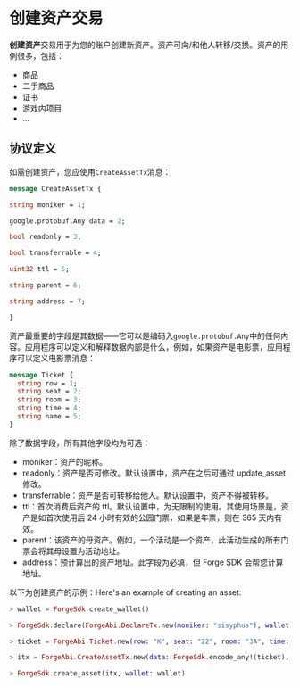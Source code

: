 # 创建资产交易

**创建资产**交易用于为您的账户创建新资产。资产可向/和他人转移/交换。资产的用例很多，包括：

- 商品
- 二手商品
- 证书
- 游戏内项目
- ...

## 协议定义

如需创建资产，您应使用`CreateAssetTx`消息：

```proto
message CreateAssetTx {

string moniker = 1;

google.protobuf.Any data = 2;

bool readonly = 3;

bool transferrable = 4;

uint32 ttl = 5;

string parent = 6;

string address = 7;

}
```

资产最重要的字段是其数据——它可以是编码入`google.protobuf.Any`中的任何内容。应用程序可以定义和解释数据内部是什么，例如，如果资产是电影票，应用程序可以定义电影票消息：

```proto
message Ticket {
  string row = 1;
  string seat = 2;
  string room = 3;
  string time = 4;
  string name = 5;
}
```

除了数据字段，所有其他字段均为可选：

- moniker：资产的昵称。
- readonly：资产是否可修改。默认设置中，资产在之后可通过 update_asset 修改。
- transferrable：资产是否可转移给他人。默认设置中，资产不得被转移。
- ttl：首次消费后资产的 ttl。默认设置中，为无限制的使用。其使用场景是，资产是如首次使用后 24 小时有效的公园门票，如果是年票，则在 365 天内有效。
- parent：该资产的母资产。例如，一个活动是一个资产，此活动生成的所有门票会将其母设置为活动地址。
- address：预计算出的资产地址。此字段为必填，但 Forge SDK 会帮您计算地址。

以下为创建资产的示例：Here's an example of creating an asset:

```elixir
> wallet = ForgeSdk.create_wallet()

> ForgeSdk.declare(ForgeAbi.DeclareTx.new(moniker: "sisyphus"), wallet: wallet)

> ticket = ForgeAbi.Ticket.new(row: "K", seat: "22", room: "3A", time: "03/04/2019 11:00am PST", name: "Avengers: Endgame")

> itx = ForgeAbi.CreateAssetTx.new(data: ForgeSdk.encode_any!(ticket), readonly: true, transferrable: true, ttl: 7200)

> ForgeSdk.create_asset(itx, wallet: wallet)
```
